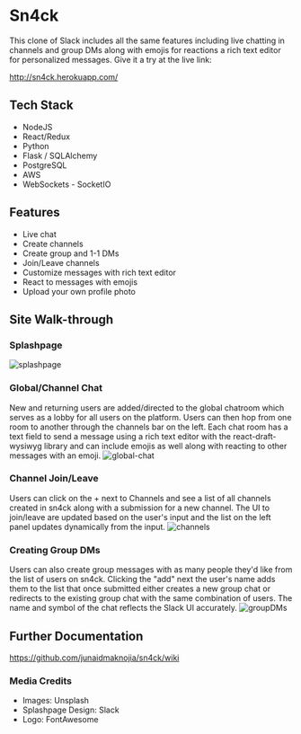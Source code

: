 # Sn4ck

This clone of Slack includes all the same features including live chatting in channels and group DMs along with emojis for reactions a rich text editor for personalized messages. Give it a try at the live link:

http://sn4ck.herokuapp.com/

## Tech Stack
   - NodeJS
   - React/Redux
   - Python
   - Flask / SQLAlchemy
   - PostgreSQL
   - AWS
   - WebSockets - SocketIO

## Features
   - Live chat
   - Create channels
   - Create group and 1-1 DMs
   - Join/Leave channels
   - Customize messages with rich text editor
   - React to messages with emojis
   - Upload your own profile photo

## Site Walk-through

### Splashpage
![splashpage](https://user-images.githubusercontent.com/74396674/121299586-44953200-c8bb-11eb-8ae4-5280124d58e4.PNG)

### Global/Channel Chat
New and returning users are added/directed to the global chatroom which serves as a lobby for all users on the platform. Users can then hop from one room to another through the channels bar on the left. Each chat room has a text field to send a message using a rich text editor with the react-draft-wysiwyg library and can include emojis as well along with reacting to other messages with an emoji.
![global-chat](https://user-images.githubusercontent.com/74396674/121299718-760dfd80-c8bb-11eb-9cf2-2c65fb9e34eb.PNG)


### Channel Join/Leave
Users can click on the + next to Channels and see a list of all channels created in sn4ck along with a submission for a new channel. The UI to join/leave are updated based on the user's input and the list on the left panel updates dynamically from the input.
![channels](https://user-images.githubusercontent.com/74396674/121299748-81f9bf80-c8bb-11eb-8e60-9d91eb806f00.PNG)


### Creating Group DMs
Users can also create group messages with as many people they'd like from the list of users on sn4ck. Clicking the "add" next the user's name adds them to the list that once submitted either creates a new group chat or redirects to the existing group chat with the same combination of users. The name and symbol of the chat reflects the Slack UI accurately.
![groupDMs](https://user-images.githubusercontent.com/74396674/121299778-8a51fa80-c8bb-11eb-98fa-e2bea01c1acf.PNG)


## Further Documentation
https://github.com/junaidmaknojia/sn4ck/wiki

### Media Credits
   - Images: Unsplash
   - Splashpage Design: Slack
   - Logo: FontAwesome
